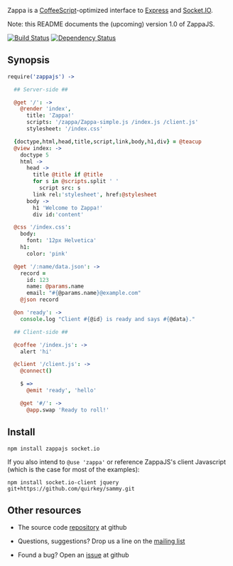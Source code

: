 Zappa is a [CoffeeScript](http://coffeescript.org)-optimized interface to [Express](http://expressjs.com) and [Socket.IO](http://socket.io).

Note: this README documents the (upcoming) version 1.0 of ZappaJS.

[![Build Status](https://secure.travis-ci.org/zappajs/zappajs.png?branch=express-4)](http://travis-ci.org/zappajs/zappajs) [![Dependency Status](https://gemnasium.com/zappajs/zappajs.png)](https://gemnasium.com/zappajs/zappajs)

## Synopsis

```coffee
require('zappajs') ->

  ## Server-side ##

  @get '/': ->
    @render 'index',
      title: 'Zappa!'
      scripts: '/zappa/Zappa-simple.js /index.js /client.js'
      stylesheet: '/index.css'

  {doctype,html,head,title,script,link,body,h1,div} = @teacup
  @view index: ->
    doctype 5
    html ->
      head ->
        title @title if @title
        for s in @scripts.split ' '
          script src: s
        link rel:'stylesheet', href:@stylesheet
      body ->
        h1 'Welcome to Zappa!'
        div id:'content'

  @css '/index.css':
    body:
      font: '12px Helvetica'
    h1:
      color: 'pink'

  @get '/:name/data.json': ->
    record =
      id: 123
      name: @params.name
      email: "#{@params.name}@example.com"
    @json record

  @on 'ready': ->
    console.log "Client #{@id} is ready and says #{@data}."

  ## Client-side ##

  @coffee '/index.js': ->
    alert 'hi'

  @client '/client.js': ->
    @connect()

    $ =>
      @emit 'ready', 'hello'

    @get '#/': ->
      @app.swap 'Ready to roll!'
```

## Install

    npm install zappajs socket.io

If you also intend to `@use 'zappa'` or reference ZappaJS's client Javascript (which is the case for most of the examples):

    npm install socket.io-client jquery git+https://github.com/quirkey/sammy.git

## Other resources

- The source code [repository](http://github.com/zappajs/zappajs) at github

- Questions, suggestions? Drop us a line on the [mailing list](http://groups.google.com/group/zappajs)

- Found a bug? Open an [issue](http://github.com/zappajs/zappajs/issues) at github
